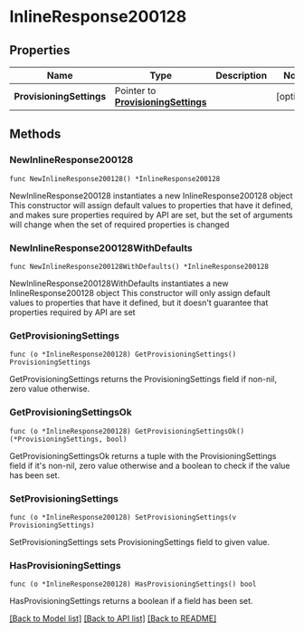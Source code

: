 # InlineResponse200128

## Properties

Name | Type | Description | Notes
------------ | ------------- | ------------- | -------------
**ProvisioningSettings** | Pointer to [**ProvisioningSettings**](provisioningSettings.md) |  | [optional] 

## Methods

### NewInlineResponse200128

`func NewInlineResponse200128() *InlineResponse200128`

NewInlineResponse200128 instantiates a new InlineResponse200128 object
This constructor will assign default values to properties that have it defined,
and makes sure properties required by API are set, but the set of arguments
will change when the set of required properties is changed

### NewInlineResponse200128WithDefaults

`func NewInlineResponse200128WithDefaults() *InlineResponse200128`

NewInlineResponse200128WithDefaults instantiates a new InlineResponse200128 object
This constructor will only assign default values to properties that have it defined,
but it doesn't guarantee that properties required by API are set

### GetProvisioningSettings

`func (o *InlineResponse200128) GetProvisioningSettings() ProvisioningSettings`

GetProvisioningSettings returns the ProvisioningSettings field if non-nil, zero value otherwise.

### GetProvisioningSettingsOk

`func (o *InlineResponse200128) GetProvisioningSettingsOk() (*ProvisioningSettings, bool)`

GetProvisioningSettingsOk returns a tuple with the ProvisioningSettings field if it's non-nil, zero value otherwise
and a boolean to check if the value has been set.

### SetProvisioningSettings

`func (o *InlineResponse200128) SetProvisioningSettings(v ProvisioningSettings)`

SetProvisioningSettings sets ProvisioningSettings field to given value.

### HasProvisioningSettings

`func (o *InlineResponse200128) HasProvisioningSettings() bool`

HasProvisioningSettings returns a boolean if a field has been set.


[[Back to Model list]](../README.md#documentation-for-models) [[Back to API list]](../README.md#documentation-for-api-endpoints) [[Back to README]](../README.md)



